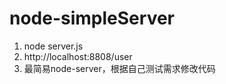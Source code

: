 # node-simpleServer

1. node server.js
2. http://localhost:8808/user
3. 最简易node-server，根据自己测试需求修改代码

